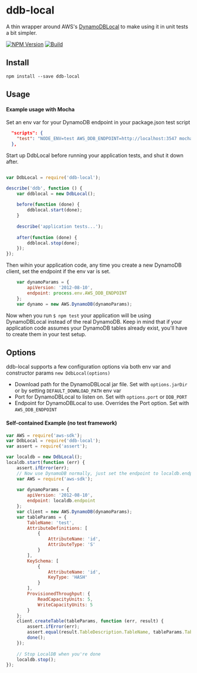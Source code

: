 # ddb-local
A thin wrapper around AWS's [DynamoDBLocal](http://docs.aws.amazon.com/amazondynamodb/latest/developerguide/Tools.DynamoDBLocal.html)
to make using it in unit tests a bit simpler.

[![NPM Version][npm-image]][npm-url]
[![Build][circleci-image]][circleci-url]

## Install

```
npm install --save ddb-local
```

## Usage

#### Example usage with Mocha

Set an env var for your DynamoDB endpoint in your package.json test script

```JSON
  "scripts": {
    "test": "NODE_ENV=test AWS_DDB_ENDPOINT=http://localhost:3547 mocha --timeout 30000"
  },
```

Start up DdbLocal before running your application tests, and shut it down after.

```js

var DdbLocal = require('ddb-local');

describe('ddb', function () {
    var ddblocal = new DdbLocal();
    
    before(function (done) {
        ddblocal.start(done);
    }
    
    describe('application tests...');
    
    after(function (done) {
        ddblocal.stop(done);
    });
});

```

Then wihin your application code, any time you create a new DynamoDB client,
set the endpoint if the env var is set.

```js
    var dynamoParams = {
        apiVersion: '2012-08-10',
        endpoint: process.env.AWS_DDB_ENDPOINT
    };
    var dynamo = new AWS.DynamoDB(dynamoParams);
```

Now when you run `$ npm test` your application will be using DynamoDBLocal 
instead of the real DynamoDB. Keep in mind that if your application code 
assumes your DynamoDB tables already exist, you'll have to create them 
in your test setup.



## Options

ddb-local supports a few configuration options via both env var and constructor
params `new DdbLocal(options)`

- Download path for the DynamoDBLocal jar file. Set with `options.jarDir` or 
by setting `DEFAULT_DOWNLOAD_PATH` env var
- Port for DynamoDBLocal to listen on. Set with `options.port` or `DDB_PORT`
- Endpoint for DynamoDBLocal to use. Overrides the Port option. Set with `AWS_DDB_ENDPOINT`

#### Self-contained Example (no test framework)

```js
var AWS = require('aws-sdk');
var DdbLocal = require('ddb-local');
var assert = require('assert');

var localdb = new DdbLocal();
localdb.start(function (err) {
    assert.ifError(err);
    // Now use DynamoDB normally, just set the endpoint to localdb.endpoint
    var AWS = require('aws-sdk');
    
    var dynamoParams = {
        apiVersion: '2012-08-10',
        endpoint: localdb.endpoint
    };
    var client = new AWS.DynamoDB(dynamoParams);
    var tableParams = {
        TableName: 'test',
		AttributeDefinitions: [
			{
				AttributeName: 'id',
				AttributeType: 'S'
			}
		],
		KeySchema: [
			{
				AttributeName: 'id',
				KeyType: 'HASH'
			}
		],
		ProvisionedThroughput: {
			ReadCapacityUnits: 5,
			WriteCapacityUnits: 5
		}
    };
    client.createTable(tableParams, function (err, result) {
        assert.ifError(err);
        assert.equal(result.TableDescription.TableName, tableParams.TableName);
        done();
    });
    
    // Stop LocalDB when you're done
    localdb.stop();
});
```
[npm-image]: https://img.shields.io/npm/v/ddb-local.svg
[npm-url]: https://npmjs.org/package/ddb-local
[circleci-image]: https://img.shields.io/circleci/project/benblair/ddb-local.svg
[circleci-url]: https://circleci.com/gh/benblair/ddb-local
